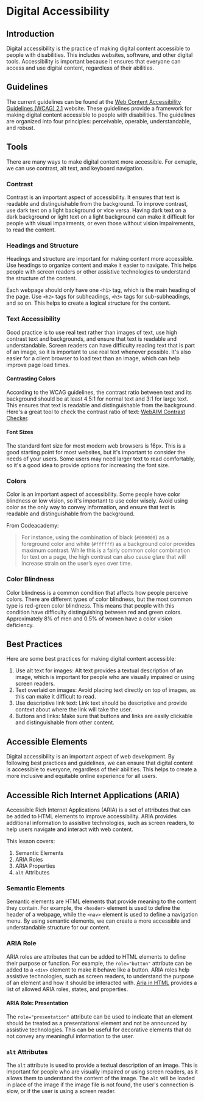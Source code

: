 # Digital Accessibility

## Introduction

Digital accessibility is the practice of making digital content accessible to people with disabilities. This includes websites, software, and other digital tools. Accessibility is important because it ensures that everyone can access and use digital content, regardless of their abilities.

## Guidelines

The current guidelines can be found at the [Web Content Accessibility Guidelines (WCAG) 2.1](https://www.w3.org/TR/WCAG21/) website. These guidelines provide a framework for making digital content accessible to people with disabilities. The guidelines are organized into four principles: perceivable, operable, understandable, and robust.

## Tools

There are many ways to make digital content more accessible. For exmaple, we can use contrast, alt text, and keyboard navigation.

### Contrast

Contrast is an important aspect of accessibility. It ensures that text is readable and distinguishable from the background. To improve contrast, use dark text on a light background or vice versa. Having dark text on a dark background or light text on a light background can make it difficult for people with visual impairments, or even those without vision impairements, to read the content.

### Headings and Structure

Headings and structure are important for making content more accessible. Use headings to organize content and make it easier to navigate. This helps people with screen readers or other assistive technologies to understand the structure of the content.

Each webpage should only have one `<h1>` tag, which is the main heading of the page. Use `<h2>` tags for subheadings, `<h3>` tags for sub-subheadings, and so on. This helps to create a logical structure for the content.

### Text Accessibility

Good practice is to use real text rather than images of text, use high contrast text and backgrounds, and ensure that text is readable and understandable. Screen readers can have difficulty reading text that is part of an image, so it is important to use real text whenever possible. It's also easier for a client browser to load text than an image, which can help improve page load times.

#### Contrasting Colors

According to the WCAG guidelines, the contrast ratio between text and its background should be at least 4.5:1 for normal text and 3:1 for large text. This ensures that text is readable and distinguishable from the background. Here's a great tool to check the contrast ratio of text: [WebAIM Contrast Checker](https://webaim.org/resources/contrastchecker/).

#### Font Sizes

The standard font size for most modern web browsers is 16px. This is a good starting point for most websites, but it's important to consider the needs of your users. Some users may need larger text to read comfortably, so it's a good idea to provide options for increasing the font size.

### Colors

Color is an important aspect of accessibility. Some people have color blindness or low vision, so it's important to use color wisely. Avoid using color as the only way to convey information, and ensure that text is readable and distinguishable from the background.

From Codeacademy:

> For instance, using the combination of black (`#000000`) as a foreground color and white (`#ffffff`) as a background color provides maximum contrast. While this is a fairly common color combination for text on a page, the high contrast can also cause glare that will increase strain on the user’s eyes over time.

### Color Blindness

Color blindness is a common condition that affects how people perceive colors. There are different types of color blindness, but the most common type is red-green color blindness. This means that people with this condition have difficulty distinguishing between red and green colors. Approximately 8% of men and 0.5% of women have a color vision deficiency.

## Best Practices

Here are some best practices for making digital content accessible:

1. Use alt text for images: Alt text provides a textual description of an image, which is important for people who are visually impaired or using screen readers.
2. Text overlaid on images: Avoid placing text directly on top of images, as this can make it difficult to read.
3. Use descriptive link text: Link text should be descriptive and provide context about where the link will take the user.
4. Buttons and links: Make sure that buttons and links are easily clickable and distinguishable from other content.

## Accessible Elements

Digital accessibility is an important aspect of web development. By following best practices and guidelines, we can ensure that digital content is accessible to everyone, regardless of their abilities. This helps to create a more inclusive and equitable online experience for all users.

## Accessible Rich Internet Applications (ARIA)

Accessible Rich Internet Applications (ARIA) is a set of attributes that can be added to HTML elements to improve accessibility. ARIA provides additional information to assistive technologies, such as screen readers, to help users navigate and interact with web content.

This lesson covers:
1. Semantic Elements
2. ARIA Roles
3. ARIA Properties
4. `alt` Attributes

### Semantic Elements

Semantic elements are HTML elements that provide meaning to the content they contain. For example, the `<header>` element is used to define the header of a webpage, while the `<nav>` element is used to define a navigation menu. By using semantic elements, we can create a more accessible and understandable structure for our content.

### ARIA Role

ARIA roles are attributes that can be added to HTML elements to define their purpose or function. For example, the `role="button"` attribute can be added to a `<div>` element to make it behave like a button. ARIA roles help assistive technologies, such as screen readers, to understand the purpose of an element and how it should be interacted with. [Aria in HTML](https://www.w3.org/TR/html-aria/#allowed-aria-roles-states-and-properties) provides a list of allowed ARIA roles, states, and properties.

#### ARIA Role: Presentation

The `role="presentation"` attribute can be used to indicate that an element should be treated as a presentational element and not be announced by assistive technologies. This can be useful for decorative elements that do not convey any meaningful information to the user.

### `alt` Attributes

The `alt` attribute is used to provide a textual description of an image. This is important for people who are visually impaired or using screen readers, as it allows them to understand the content of the image. The `alt` will be loaded in place of the image if the image file is not found, the user's connection is slow, or if the user is using a screen reader.
